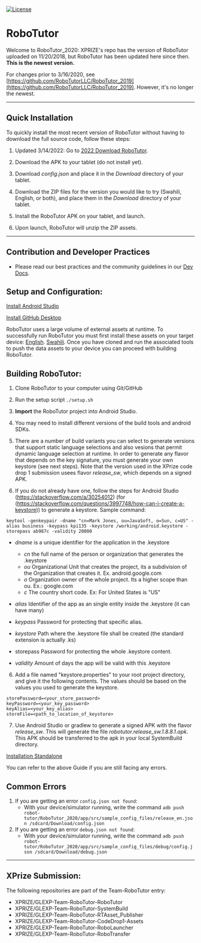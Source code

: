 [![License](https://img.shields.io/badge/License-Apache%202.0-blue.svg)](https://opensource.org/licenses/Apache-2.0)

# **RoboTutor**


Welcome to RoboTutor_2020:  XPRIZE's repo has the version of RoboTutor uploaded on 11/20/2018, but RoboTutor has been updated here since then.  **This is the newest version.**

For changes prior to 3/16/2020, see [https://github.com/RoboTutorLLC/RoboTutor_2019](https://github.com/RoboTutorLLC/RoboTutor_2019).  However, it's no longer the newest.

--- 
## Quick Installation
To quickly install the most recent version of RoboTutor without having to download the full source code, follow these steps:

1. Updated 3/14/2022:  Go to [2022 Download RoboTutor](https://drive.google.com/drive/u/0/folders/1YJsLX0Iqv-ZVBReZDtc2daXol6-c1ZCF).

2. Download the APK to your tablet (do not install yet).

3. Download *config.json* and place it in the *Download* directory of your tablet.

4. Download the ZIP files for the version you would like to try (Swahili, English, or both), and place them in the *Download* directory of your tablet.

5. Install the RoboTutor APK on your tablet, and launch.

6. Upon launch, RoboTutor will unzip the ZIP assets.

---

## Contribution and Developer Practices

- Please read our best practices and the community guidelines in our [Dev Docs](https://github.com/RoboTutorLLC/RoboTutor_2020/blob/master/DEVDOCS.md).

## **Setup and Configuration:**

[Install Android Studio](http://developer.android.com/sdk/index.html)<br>

[Install GitHub Desktop](https://desktop.github.com/)<br>

RoboTutor uses a large volume of external assets at runtime.  To successfully run RoboTutor you must first install these assets on your target device: [English](https://github.com/XPRIZE/GLEXP-Team-RoboTutor-EnglishAssets). [Swahili](https://github.com/XPRIZE/GLEXP-Team-RoboTutor-CodeDrop2-Assets). Once you have cloned and run the associated tools to push the data assets to your device you can proceed with building RoboTutor.



## **Building RoboTutor:**

1. Clone RoboTutor to your computer using Git/GitHub

2. Run the setup script `./setup.sh`

3. **Import** the RoboTutor project into Android Studio.

4. You may need to install different versions of the build tools and android SDKs.

5. There are a number of build variants you can select to generate versions that support static language selections and also vesions that permit dynamic language selection at runtime. In order to generate any flavor that depends on the key signature, you must generate your own keystore (see next steps). Note that the version used in the XPrize code drop 1 submission usees flavor *release_sw*, which depends on a signed APK.


6. If you do not already have one, follow the steps for Android Studio (https://stackoverflow.com/a/30254012) (for
(https://stackoverflow.com/questions/3997748/how-can-i-create-a-keystore)) to generate a keystore.
Sample command:

```
keytool -genkeypair -dname "cn=Mark Jones, ou=JavaSoft, o=Sun, c=US" -alias business -keypass kpi135 -keystore /working/android.keystore -storepass ab987c -validity 20000
```

- *dname* is a unique identifier for the application in the .keystore

    - *cn* the full name of the person or organization that generates the .keystore
    - *ou* Organizational Unit that creates the project, its a subdivision of the Organization that creates it. Ex. android.google.com
    - *o* Organization owner of the whole project. Its a higher scope than ou. Ex.: google.com
    - *c* The country short code. Ex: For United States is "US"

- *alias* Identifier of the app as an single entity inside the .keystore (it can have many)
- *keypass* Password for protecting that specific alias.
- *keystore* Path where the .keystore file shall be created (the standard extension is actually .ks)
- storepass Password for protecting the whole .keystore content.
- *validity* Amount of days the app will be valid with this .keystore

6. Add a file named "keystore.properties" to your root project directory, and give it the following contents. The values should be based on the values you used to generate the keystore.
```
storePassword=<your_store_password>
keyPassword=<your_key_password>
keyAlias=<your_key_alias>
storeFile=<path_to_location_of_keystore>
```

7. Use Android Studio or gradlew to generate a signed APK with the flavor *release_sw*. This will generate the file *robotutor.release_sw.1.8.8.1.apk*. This APK should be transferred to the apk in your local SystemBuild directory.

[Installation Standalone](./INSTALL-STANDALONE.md)

You can refer to the above Guide if you are still facing any errors.

## **Common Errors**

1. If you are getting an error `config.json not found`:
    - With your device/simulator running, write the command `adb push robot-tutor/RoboTutor_2020/app/src/sample_config_files/release_en.json /sdcard/Download/config.json`
2. If you are getting an error `debug.json not found`:
    - With your device/simulator running, write the command `adb push robot-tutor/RoboTutor_2020/app/src/sample_config_files/debug/config.json /sdcard/Download/debug.json`


---

## **XPrize Submission:**

The following repositories are part of the Team-RoboTutor entry:
 * XPRIZE/GLEXP-Team-RoboTutor-RoboTutor
 * XPRIZE/GLEXP-Team-RoboTutor-SystemBuild
 * XPRIZE/GLEXP-Team-RoboTutor-RTAsset_Publisher
 * XPRIZE/GLEXP-Team-RoboTutor-CodeDrop1-Assets
 * XPRIZE/GLEXP-Team-RoboTutor-RoboLauncher 
 * XPRIZE/GLEXP-Team-RoboTutor-RoboTransfer 


<br>
<br>
